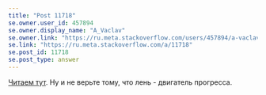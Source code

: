```yaml
---
title: "Post 11718"
se.owner.user_id: 457894
se.owner.display_name: "A_Vaclav"
se.owner.link: "https://ru.meta.stackoverflow.com/users/457894/a-vaclav"
se.link: "https://ru.meta.stackoverflow.com/a/11718"
se.post_id: 11718
se.post_type: answer
---
```

<p><a href="https://ru.stackoverflow.com/help/how-to-ask">Читаем тут</a>.
Ну и не верьте тому, что лень - двигатель прогресса.</p>
